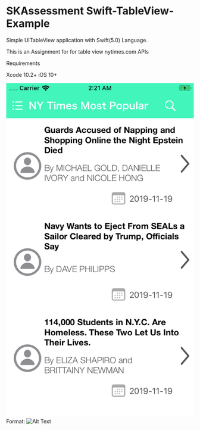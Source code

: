 # SKAssessment Swift-TableView-Example 
Simple UITableView application with Swift(5.0) Language.

This is an Assignment for for table view nytimes.com APIs 

Requirements

Xcode 10.2+
iOS 10+

![GitHub Logo](/appimg.png)
Format: ![Alt Text](url)




